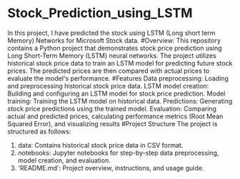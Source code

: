 # Stock_Prediction_using_LSTM
In this project, I have predicted the stock using LSTM (Long short term Memory) Networks for Microsoft Stock data. 
#Overview:
This repository contains a Python project that demonstrates stock price prediction using Long Short-Term Memory (LSTM) neural networks. The project utilizes historical stock price data to train an LSTM model for predicting future stock prices. The predicted prices are then compared with actual prices to evaluate the model's performance.
#Features
Data preprocessing: Loading and preprocessing historical stock price data.
LSTM model creation: Building and configuring an LSTM model for stock price prediction.
Model training: Training the LSTM model on historical data.
Predictions: Generating stock price predictions using the trained model.
Evaluation: Comparing actual and predicted prices, calculating performance metrics (Root Mean Squared Error), and visualizing results
#Project Structure
The project is structured as follows:
1. data: Contains historical stock price data in CSV format.
2. notebooks: Jupyter notebooks for step-by-step data preprocessing, model creation, and evaluation.
3. 'README.md': Project overview, instructions, and usage guide.
